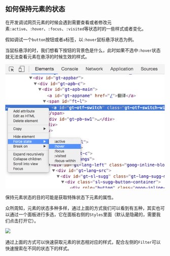 ## 如何保持元素的状态

在开发调试网页元素的时候会遇到需要查看或者修改元素`:active`、`:hover`、`:focus`、`:visited`等状态时的一些样式或者变化。

假如调试一个`button`按钮或者`a`标签，以`:hover`鼠标悬浮状态为例。

当鼠标悬浮的时，我们想看下按钮的背景色是什么，此时如果不选中`:hover`状态就无法查看元素在悬浮的时候生效的样式。

![](/assets/google-developer-tools/keep-the-state-of-the-element-hover.png)

保持元素状态的目的可能是获取特殊状态下元素的属性。

众所周知，元素的状态多种多样，通过上面的方式我们可以看到有五种，其实也可以通过一个面板进行多选，它在面板右侧的`Styles`里面（默认是隐藏的，需要我们点击打开它）。

![](/assets/goods-developer-tools/keep-the-state-of-the-element-switch-many-states.png)

通过上面的方式可以快速获取元素的状态相对应的样式，配合左侧的`Filter`可以快速搜索在不同的状态下的样式。
